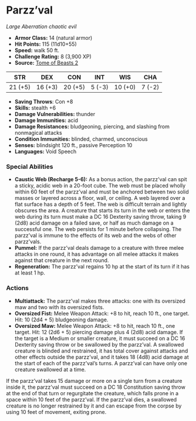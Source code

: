 # Parzz’val

*Large* *Aberration* *chaotic evil*

- **Armor Class:** 14 (natural armor)
- **Hit Points:** 115 (11d10+55)
- **Speed:** walk 50 ft.
- **Challenge Rating:** 8 (3,900 XP)
- **Source:** [Tome of Beasts 2](https://koboldpress.com/kpstore/product/tome-of-beasts-2-for-5th-edition/)

| STR | DEX | CON | INT | WIS | CHA |
| --- | --- | --- | --- | --- | --- |
| 21 (+5) | 16 (+3) | 20 (+5) | 5 (-3) | 10 (+0) | 7 (-2) |

- **Saving Throws**: Con +8
- **Skills:** stealth +6
- **Damage Vulnerabilities:** thunder
- **Damage Immunities:** acid
- **Damage Resistances:** bludgeoning, piercing, and slashing from nonmagical attacks
- **Condition Immunities:** blinded, charmed, unconscious
- **Senses:** blindsight 120 ft., passive Perception 10
- **Languages:** Void Speech
### Special Abilities
- **Caustic Web (Recharge 5-6):** As a bonus action, the parzz’val can spit a sticky, acidic web in a 20-foot cube. The web must be placed wholly within 60 feet of the parzz’val and must be anchored between two solid masses or layered across a floor, wall, or ceiling. A web layered over a flat surface has a depth of 5 feet. The web is difficult terrain and lightly obscures the area.  A creature that starts its turn in the web or enters the web during its turn must make a DC 16 Dexterity saving throw, taking 9 (2d8) acid damage on a failed save, or half as much damage on a successful one.  The web persists for 1 minute before collapsing. The parzz’val is immune to the effects of its web and the webs of other parzz’vals.
- **Pummel:** If the parzz’val deals damage to a creature with three melee attacks in one round, it has advantage on all melee attacks it makes against that creature in the next round.
- **Regeneration:** The parzz’val regains 10 hp at the start of its turn if it has at least 1 hp.
### Actions
- **Multiattack:** The parzz’val makes three attacks: one with its oversized maw and two with its oversized fists.
- **Oversized Fist:** Melee Weapon Attack: +8 to hit, reach 10 ft., one target. Hit: 10 (2d4 + 5) bludgeoning damage.
- **Oversized Maw:** Melee Weapon Attack: +8 to hit, reach 10 ft., one target. Hit: 12 (2d6 + 5) piercing damage plus 4 (2d8) acid damage. If the target is a Medium or smaller creature, it must succeed on a DC 16 Dexterity saving throw or be swallowed by the parzz’val. A swallowed creature is blinded and restrained, it has total cover against attacks and other effects outside the parzz’val, and it takes 18 (4d8) acid damage at the start of each of the parzz’val’s turns. A parzz’val can have only one creature swallowed at a time.

If the parzz’val takes 15 damage or more on a single turn from a creature inside it, the parzz’val must succeed on a DC 18 Constitution saving throw at the end of that turn or regurgitate the creature, which falls prone in a space within 10 feet of the parzz’val. If the parzz’val dies, a swallowed creature is no longer restrained by it and can escape from the corpse by using 10 feet of movement, exiting prone.
